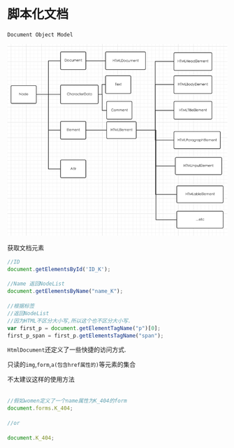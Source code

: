 # 脚本化文档

`Document Object Model`

![文档节点的部分层次结构](QQ20151230-0.png)

获取文档元素
```javascript
//ID
document.getElementsById('ID_K');

//Name 返回NodeList
document.getElementsByName("name_K");

//根据标签 
//返回NodeList
//因为HTML不区分大小写,所以这个也不区分大小写.
var first_p = document.getElementTagName("p")[0];
first_p_span = first_p.getElementsTagName("span");

```

`HtmlDocument`还定义了一些快捷的访问方式.

只读的`img`,`form`,`a(包含href属性的)`等元素的集合

不太建议这样的使用方法
```javascript

//假如women定义了一个name属性为K_404的form
document.forms.K_404;

//or

document.K_404;
```